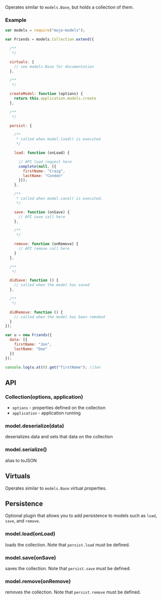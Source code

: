 Operates similar to `models.Base`, but holds a collection of them.

### Example

```javascript
var models = require("mojo-models");

var Friends = models.Collection.extend({

  /**
   */

  virtuals: {
    // see models.Base for documentation
  },

  /**
   */

  createModel: function (options) {
    return this.application.models.create
  },

  /**
   */

  persist: {

    /**
     * called when model.load() is executed
     */

    load: function (onLoad) {

      // API load request here
      complete(null, [{
        firstName: "Craig",
        lastName: "Condon"
      }]);
    },

    /**
     * called when model.save() is executed.
     */

    save: function (onSave) {
      // API save call here
    },

    /**
     */

    remove: function (onRemove) {
      // API remove call here
    }
  },

  /**
   */

  didSave: function () {
    // called when the model has saved
  },

  /**
   */

  didRemove: function () {
    // called when the model has been remobed
  }
});

var u = new Friends({
  data: [{
    firstName: "Jon",
    lastName: "Doe"
  }]
});

console.log(u.at(0).get("firstName"); //Jon

```

## API

### Collection(options, application)

- `options` - properties defined on the collection
- `application` - application running

### model.deserialize(data)

deserializes data and sets that data on the collection

### model.serialize()

alias to toJSON

## Virtuals

Operates similar to `models.Base` virtual properties.

## Persistence

Optional plugin that allows you to add persistence to models such as `load`, `save`, and `remove`.

### model.load(onLoad)

loads the collection. Note that `persist.load` must be defined.

### model.save(onSave)

saves the collection. Note that `persist.save` must be defined.

### model.remove(onRemove)

removes the collection. Note that `persist.remove` must be defined.
